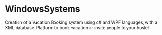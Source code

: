 # WindowsSystems
Creation of a Vacation Booking system using c# and WPF languages, with a XML database.
Platform to book vacation or invite people to your hostel
